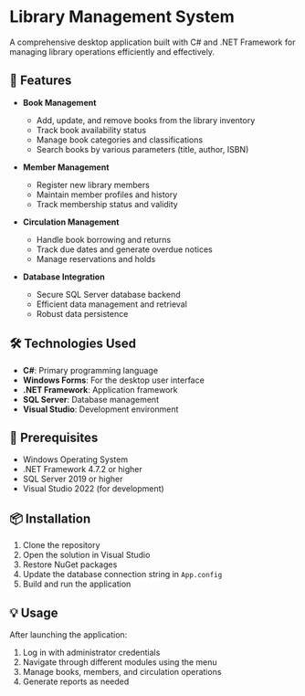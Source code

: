 # Library Management System

A comprehensive desktop application built with C# and .NET Framework for managing library operations efficiently and effectively.

## 🚀 Features

- **Book Management**
  - Add, update, and remove books from the library inventory
  - Track book availability status
  - Manage book categories and classifications
  - Search books by various parameters (title, author, ISBN)

- **Member Management**
  - Register new library members
  - Maintain member profiles and history
  - Track membership status and validity

- **Circulation Management**
  - Handle book borrowing and returns
  - Track due dates and generate overdue notices
  - Manage reservations and holds

- **Database Integration**
  - Secure SQL Server database backend
  - Efficient data management and retrieval
  - Robust data persistence

## 🛠️ Technologies Used

- **C#**: Primary programming language
- **Windows Forms**: For the desktop user interface
- **.NET Framework**: Application framework
- **SQL Server**: Database management
- **Visual Studio**: Development environment

## 🔧 Prerequisites

- Windows Operating System
- .NET Framework 4.7.2 or higher
- SQL Server 2019 or higher
- Visual Studio 2022 (for development)

## 📦 Installation

1. Clone the repository
2. Open the solution in Visual Studio
3. Restore NuGet packages
4. Update the database connection string in `App.config`
5. Build and run the application

## 💡 Usage

After launching the application:
1. Log in with administrator credentials
2. Navigate through different modules using the menu
3. Manage books, members, and circulation operations
4. Generate reports as needed
